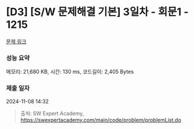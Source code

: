 # [D3] [S/W 문제해결 기본] 3일차 - 회문1 - 1215 

[문제 링크](https://swexpertacademy.com/main/code/problem/problemDetail.do?contestProbId=AV14QpAaAAwCFAYi) 

### 성능 요약

메모리: 21,680 KB, 시간: 130 ms, 코드길이: 2,405 Bytes

### 제출 일자

2024-11-08 14:32



> 출처: SW Expert Academy, https://swexpertacademy.com/main/code/problem/problemList.do
